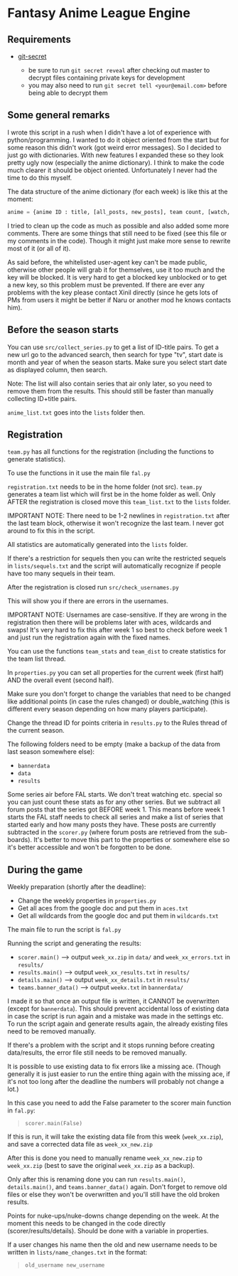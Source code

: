 # Fantasy Anime League Engine

## Requirements

* [git-secret](https://git-secret.io/)

  * be sure to run `git secret reveal` after checking out master to decrypt files containing private keys for development
  * you may also need to run `git secret tell <your@email.com>` before being able to decrypt them

## Some general remarks

I wrote this script in a rush when I didn't have a lot of experience with python/programming. I wanted to do it object oriented from the start but for some reason this didn't work (got weird error messages). So I decided to just go with dictionaries. With new features I expanded these so they look pretty ugly now (especially the anime dictionary). I think to make the code much clearer it should be object oriented. Unfortunately I never had the time to do this myself.

The data structure of the anime dictionary (for each week) is like this at the moment:

```python
anime = {anime ID : title, [all_posts, new_posts], team count, [watch, compl, drop, score, favs], [all_threads, new_threads], [[simulcasts], simulcast_score], license]}
```

I tried to clean up the code as much as possible and also added some more comments. There are some things that still need to be fixed (see this file or my comments in the code). Though it might just make more sense to rewrite most of it (or all of it).

As said before, the whitelisted user-agent key can't be made public, otherwise other people will grab it for themselves, use it too much and the key will be blocked. It is very hard to get a blocked key unblocked or to get a new key, so this problem must be prevented. If there are ever any problems with the key please contact Xinil directly (since he gets lots of PMs from users it might be better if Naru or another mod he knows contacts him).

## Before the season starts

You can use `src/collect_series.py` to get a list of ID-title pairs. To get a new url go to the advanced search, then search for type "tv", start date is month and year of when the season starts. Make sure you select start date as displayed column, then search.

Note: The list will also contain series that air only later, so you need to remove them from the results. This should still be faster than manually collecting ID+title pairs.

`anime_list.txt` goes into the `lists` folder then.

## Registration

`team.py` has all functions for the registration (including the functions to generate statistics).

To use the functions in it use the main file `fal.py`

`registration.txt` needs to be in the home folder (not src). `team.py` generates a team list which will first be in the home folder as well. Only AFTER the registration is closed move this `team_list.txt` to the `lists` folder.

IMPORTANT NOTE: There need to be 1-2 newlines in `registration.txt` after the last team block, otherwise it won't recognize the last team. I never got around to fix this in the script.

All statistics are automatically generated into the `lists` folder.

If there's a restriction for sequels then you can write the restricted sequels in `lists/sequels.txt` and the script will automatically recognize if people have too many sequels in their team.

After the registration is closed run `src/check_usernames.py`

This will show you if there are errors in the usernames.

IMPORTANT NOTE: Usernames are case-sensitive. If they are wrong in the registration then there will be problems later with aces, wildcards and swaps! It's very hard to fix this after week 1 so best to check before week 1 and just run the registration again with the fixed names.

You can use the functions `team_stats` and `team_dist` to create statistics for the team list thread.

In `properties.py` you can set all properties for the current week (first half) AND the overall event (second half).

Make sure you don't forget to change the variables that need to be changed like additional points (in case the rules changed) or double_watching (this is different every season depending on how many players participate).

Change the thread ID for points criteria in `results.py` to the Rules thread of the current season.

The following folders need to be empty (make a backup of the data from last season somewhere else):

* `bannerdata`
* `data`
* `results`

Some series air before FAL starts. We don't treat watching etc. special so you can just count these stats as for any other series. But we subtract all forum posts that the series got BEFORE week 1. This means before week 1 starts the FAL staff needs to check all series and make a list of series that started early and how many posts they have. These posts are currently subtracted in the `scorer.py` (where forum posts are retrieved from the sub-boards). It's better to move this part to the properties or somewhere else so it's better accessible and won't be forgotten to be done.

## During the game

Weekly preparation (shortly after the deadline):

* Change the weekly properties in `properties.py`
* Get all aces from the google doc and put them in `aces.txt`
* Get all wildcards from the google doc and put them in `wildcards.txt`

The main file to run the script is `fal.py`

Running the script and generating the results:

* `scorer.main()` --> output `week_xx.zip` in `data/` and `week_xx_errors.txt` in `results/`
* `results.main()` --> output `week_xx_results.txt` in `results/`
* `details.main()` --> output `week_xx_details.txt` in `results/`
* `teams.banner_data()` --> output `weekx.txt` in `bannerdata/`

I made it so that once an output file is written, it CANNOT be overwritten (except for `bannerdata`). This should prevent accidental loss of existing data in case the script is run again and a mistake was made in the settings etc. To run the script again and generate results again, the already existing files need to be removed manually.

If there's a problem with the script and it stops running before creating data/results, the error file still needs to be removed manually.

It is possible to use existing data to fix errors like a missing ace. (Though generally it is just easier to run the entire thing again with the missing ace, if it's not too long after the deadline the numbers will probably not change a lot.)

In this case you need to add the False parameter to the scorer main function in `fal.py`:

> `scorer.main(False)`

If this is run, it will take the existing data file from this week (`week_xx.zip`), and save a corrected data file as `week_xx_new.zip`

After this is done you need to manually rename `week_xx_new.zip` to `week_xx.zip` (best to save the original `week_xx.zip` as a backup).

Only after this is renaming done you can run `results.main()`, `details.main()`, and `teams.banner_data()` again. Don't forget to remove old files or else they won't be overwritten and you'll still have the old broken results.

Points for nuke-ups/nuke-downs change depending on the week. At the moment this needs to be changed in the code directly (scorer/results/details). Should be done with a variable in properties.

If a user changes his name then the old and new username needs to be written in `lists/name_changes.txt` in the format:

> `old_username new_username`
